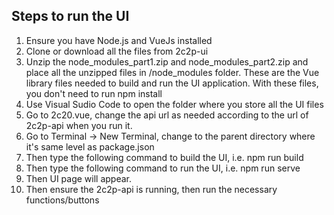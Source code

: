 Steps to run the UI
-------------------------
1. Ensure you have Node.js and VueJs installed
2. Clone or download all the files from 2c2p-ui
3. Unzip the node_modules_part1.zip and node_modules_part2.zip and place all the unzipped files in /node_modules folder. These are the Vue library files needed to build and run the UI application. With these files, you don't need to run npm install
4. Use Visual Sudio Code to open the folder where you store all the UI files
5. Go to 2c20.vue, change the api url as needed according to the url of 2c2p-api when you run it.
6. Go to Terminal -> New Terminal, change to the parent directory where it's same level as package.json
7. Then type the following command to build the UI, i.e. npm run build
8. Then type the following command to run the UI, i.e. npm run serve
9. Then UI page will appear.
10. Then ensure the 2c2p-api is running, then run the necessary functions/buttons

